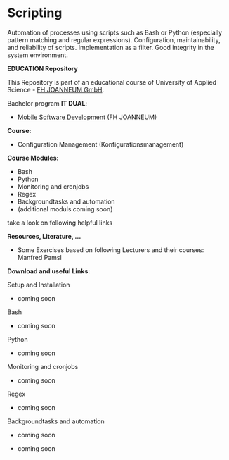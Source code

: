 # Scripting #
Automation of processes using scripts such as Bash or Python (especially pattern matching and regular expressions). Configuration, maintainability, and reliability of scripts. Implementation as a filter. Good integrity in the system environment. 

**EDUCATION Repository**

This Repository is part of an educational course of University of Applied Science - [FH JOANNEUM GmbH](https://www.fh-joanneum.at/iit).

Bachelor program **IT DUAL**:

- [Mobile Software Development](https://www.fh-joanneum.at/msd) (FH JOANNEUM)

**Course:**

- Configuration Management (Konfigurationsmanagement)


**Course Modules:**

- Bash
- Python
- Monitoring and cronjobs
- Regex
- Backgroundtasks and automation
- (additional moduls coming soon)

take a look on following helpful links 


**Resources, Literature, ...**

- Some Exercises based on following Lecturers and their courses: Manfred Pamsl


**Download and useful Links:**

Setup and Installation

- coming soon

Bash

- coming soon

Python

- coming soon

Monitoring and cronjobs

- coming soon

Regex

- coming soon

Backgroundtasks and automation

- coming soon


- coming soon 

